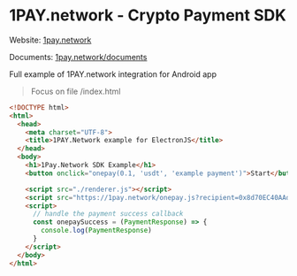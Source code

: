 # 1PAY.network - Crypto Payment SDK

Website: [1pay.network](https://1pay.network)

Documents: [1pay.network/documents](https://1pay.network/documents)

Full example of 1PAY.network integration for Android app

> Focus on file /index.html

```html
<!DOCTYPE html>
<html>
  <head>
    <meta charset="UTF-8">
    <title>1PAY.Network example for ElectronJS</title>
  </head>
  <body>
    <h1>1Pay.Network SDK Example</h1>
    <button onclick="onepay(0.1, 'usdt', 'example payment')">Start</button>

    <script src="./renderer.js"></script>
    <script src="https://1pay.network/onepay.js?recipient=0x8d70EC40AAd376aa6fD08e4CFD363EaC0AB2c174&network=ethereum,arbitrum,optimism,bsc&token=usdt,usdc,dai"></script>
    <script>
      // handle the payment success callback
      const onepaySuccess = (PaymentResponse) => {
        console.log(PaymentResponse)
      }
    </script>
  </body>
</html>
```

